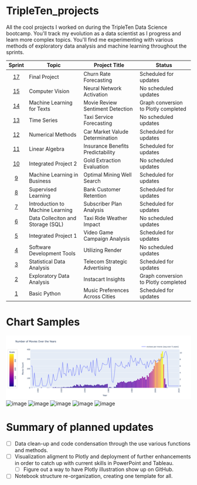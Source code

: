 # TripleTen_projects
All the cool projects I worked on during the TripleTen Data Science bootcamp. You'll track my evolution as a data scientist as I progress and learn more complex topics. You'll find me experimenting with various methods of exploratory data analysis and machine learning throughout the sprints.

| Sprint | Topic | Project Title | Status
| :---------------: | --------------- |--------------- |---------------
| [17](https://github.com/mattamx/TripleTen_projects/blob/cbb86f189e1946c022ed45feb1c0c53c37c6b6a3/Sprint%2017%20-%20Final%20Project/README.md) | Final Project | Churn Rate Forecasting | Scheduled for updates
| [15](https://github.com/mattamx/TripleTen_projects/blob/444e3781094a75b31025f456b204a23222d18a8a/Sprint%2015%20-%20Computer%20Vision/README.md) | Computer Vision | Neural Network Activation | No scheduled updates
| [14](https://github.com/mattamx/TripleTen_projects/blob/470813bea6bfe3bc1c7c916811d80ee1cd9221e2/Sprint%2014%20-%20ML%20for%20Texts/README.md) | Machine Learning for Texts | Movie Review Sentiment Detection | Graph conversion to Plotly completed
| [13](https://github.com/mattamx/TripleTen_projects/blob/6224172c9323c4680395174404186493a215dd8d/Sprint%2013%20-%20Time%20Series/README.md) | Time Series | Taxi Service Forecasting | No scheduled updates
| [12](https://github.com/mattamx/TripleTen_projects/blob/9277025ee9b3a7d011c151704a8823f6c75bd635/Sprint%2012%20-%20Numerical%20Methods/README.md) | Numerical Methods | Car Market Valude Determination | Scheduled for updates
| [11](https://github.com/mattamx/TripleTen_projects/blob/1c96d8dadf95d3ba8af3c2bf9188f2b8cda318f7/Sprint%2011%20-%20Linear%20Algebra/README.md) | Linear Algebra | Insurance Benefits Predictability | Scheduled for updates
| [10](https://github.com/mattamx/TripleTen_projects/blob/0009086dc8362dc46b15ac6014519c40b74122c0/Sprint%2010%20-%20Integrated%20Project%202/README.md) | Integrated Project 2 | Gold Extraction Evaluation | No scheduled updates
| [9](https://github.com/mattamx/TripleTen_projects/blob/5c5a45ae2f086ae26a43e0e01bef68404fc533a5/Sprint%209%20-%20Machine%20Learning%20in%20Business/README.md) | Machine Learning in Business | Optimal Mining Well Search| Scheduled for updates
| [8](https://github.com/mattamx/TripleTen_projects/blob/8026f481d4b98aae0ce9f08473c5a247c6ca2caa/Sprint%208%20-%20Supervised%20Learning/README.md) | Supervised Learning | Bank Customer Retention | Scheduled for updates
| [7](https://github.com/mattamx/TripleTen_projects/blob/b184996f091bbcc5cdd4991e4a86e059dbdfd62a/Sprint%207%20-%20Introduction%20to%20ML/README.md) | Introduction to Machine Learning | Subscriber Plan Analysis | Scheduled for updates
| [6](https://github.com/mattamx/TripleTen_projects/blob/01eb961f950bc99b5ff2ee5a65c311719e8c2f1f/Sprint%206%20-%20Data%20Collection%20and%20Storage%20(SQL)/README.md) | Data Colleciton and Storage (SQL) | Taxi Ride Weather Impact  | No scheduled updates
| [5](https://github.com/mattamx/TripleTen_projects/blob/cf86c0ae8638a6cf72cc005e20b90f51b1dbd8ed/Sprint%205%20-%20Integrated%20Project%201/README.md) | Integrated Project 1 | Video Game Campaign Analysis | Scheduled for updates
| [4](https://github.com/mattamx/TripleTen_projects/blob/19b873d92882dabf966086be620250e96363933b/Sprint%204%20-%20Software%20Development%20Tools/README.md) | Software Development Tools | Utilizing Render | No scheduled updates
| [3](https://github.com/mattamx/TripleTen_projects/blob/ec989cfe1cbfe2d32398463d7fc96f95491f7b69/Sprint%203%20-%20Statistical%20Data%20Analysis/README.md) | Statistical Data Analysis | Telecom Strategic Advertising | Scheduled for updates
| [2](https://github.com/mattamx/TripleTen_projects/blob/096eca6428af8b57bdf973a172679659b4b1ff90/Sprint%202%20-%20Exploratory%20Data%20Analysis%20(EDA)/README.md) | Exploratory Data Analysis | Instacart Insights | Graph conversion to Plotly completed
| [1](https://github.com/mattamx/TripleTen_projects/blob/1c96d8dadf95d3ba8af3c2bf9188f2b8cda318f7/Sprint%201%20-%20Working%20with%20Data%20in%20Python/README.md) | Basic Python | Music Preferences Across Cities | Scheduled for updates

# Chart Samples
![Alt text](<Sprint 14 - ML for Texts/images/newplot1.png>)
![image](https://github.com/mattamx/TripleTen_projects/blob/d5c9d5580743b32e3f0432b3d9916680bdd90473/Sprint%2014%20-%20ML%20for%20Texts/newplot.png)
![image](https://github.com/mattamx/TripleTen_projects/assets/107958646/a959cf5c-6000-448d-9d26-ef5d97a29aec)
![image](https://github.com/mattamx/TripleTen_projects/assets/107958646/e3e96d3a-db1d-4cd8-b6fb-173872c47a46)
![image](https://github.com/mattamx/TripleTen_projects/assets/107958646/26e4c666-ca8e-4bd3-9df3-f1a807e6cce2)
![image](https://github.com/mattamx/TripleTen_projects/blob/072529a0a571e1bbca0e75d396b3c86cb2aa51ec/Sprint%2014%20-%20ML%20for%20Texts/newplot3.png)

# Summary of planned updates
- [ ] Data clean-up and code condensation through the use various functions and methods.
- [ ] Visualization aligment to Plotly and deployment of further enhancements in order to catch up with current skills in PowerPoint and Tableau.
    - [ ] Figure out a way to have Plotly illustration show up on GitHub.
- [ ] Notebook structure re-organization, creating one template for all.
